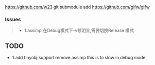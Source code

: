 
https://github.com/w23
git submodule add https://github.com/glfw/glfw

### Issues
>- 1.assimp 在Debug模式下卡顿明显,需要切换Release 模式

## TODO
- 1.add tinyobj support remove assimp this is to slow in debug mode
